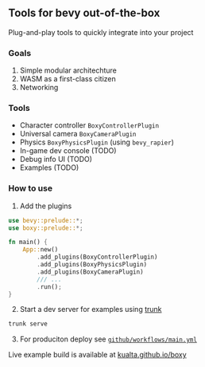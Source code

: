 ## Tools for bevy out-of-the-box

Plug-and-play tools to quickly integrate into your project

### Goals
1. Simple modular architechture 
2. WASM as a first-class citizen
3. Networking

### Tools
- Character controller `BoxyControllerPlugin`
- Universal camera `BoxyCameraPlugin`
- Physics `BoxyPhysicsPlugin` (using `bevy_rapier`)
- In-game dev console (TODO)
- Debug info UI (TODO)
- Examples (TODO)

### How to use
1. Add the plugins

```rust
use bevy::prelude::*;
use boxy::prelude::*;

fn main() {
    App::new()
        .add_plugins(BoxyControllerPlugin)
        .add_plugins(BoxyPhysicsPlugin)
        .add_plugins(BoxyCameraPlugin)
        /// ...
        .run();
}
```

2. Start a dev server for examples using [trunk](https://github.com/thedodd/trunk)
```bash
trunk serve
```

3. For produciton deploy see [`github/workflows/main.yml`](.github/workflows/main.yml) 

Live example build is available at [kualta.github.io/boxy](https://kualta.github.io/boxy)